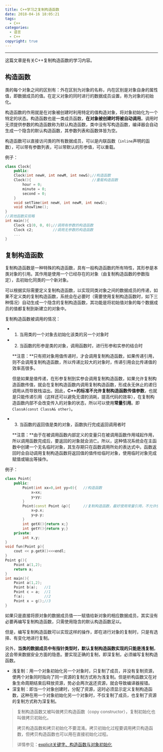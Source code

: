 ```yaml
---
title: C++学习之复制构造函数
date: 2018-04-16 18:05:21
tags:
  - C++
categories: 
  - 语言
  - C++
copyright: true
---
```


-----

这篇文章是有关C++复制构造函数的学习内容。

<!---more-->

## 构造函数

类的每个对象之间的区别有：外在区别为对象的名称，内在区别是对象自身的属性值，即数据成员的值。在定义对象的同时进行的数据成员设置，称为对象的初始化。

构造函数的作用就是在对象被创建时利用特定的值构造对象，将对象初始化为一个特定的状态。构造函数也是一类成员函数，**在对象被创建时将被自动调用**。调用时无须提供参数的构造函数称为默认构造函数，类中没有写构造函数，编译器会自动生成一个隐含的默认构造函数，其参数列表和函数体皆为空。

构造函数可以直接访问类的所有数据成员，可以是内联函数（`inline`声明的函数），可以带有参数列表，可以带默认的形参值，可以重载。

例子：

~~~c++
class Clock{
    public:
    Clock(int newH, int newM, int newS);//构造函数
    Clock(){							//重载构造函数
        hour = 0;
        minute = 0;
        second = 0;
    }
    void setTime(int newH, int newM, int newS);
    void showTime();
}
//其他函数实现略
int main(){
    Clock c1(0, 0, 0);//调用有参数的构造函数
    Clock c2;		  //调用无参数的构造函数
    ...
}
~~~

## 复制构造函数

复制构造函数是一种特殊的构造函数，具有一般构造函数的所有特性，其形参是本类对象的引用。其作用是使用一个已经存在的对象（由复制构造函数的参数指定），去初始化同类的一个新对象。

可以根据实际需要定义复制构造函数，以实现同类对象之间的数据成员的传递，如果不定义类的复制构造函数，系统会在必要时（需要使用复制构造函数时，如下三种情况）自动生成一个隐含的复制构造函数，其功能是将初始值对象的每个数据成员的值都复制到新建立的对象中。

复制构造函数被调用的情况：

- 1. 当用类的一个对象去初始化该类的另一个对象时

- 2. 当函数的形参是类的对象，调用函数时，进行形参和实参的结合时

  **注意：**只有把对象用值传递时，才会调用复制构造函数，如果传递引用，则不会调用复制构造函数，所以传递比较大的对象时，传递引用会比传递值的效率高很多。

  但是如果是值传递，在形参复制到实参会调用复制构造函数，如果允许复制构造函数传值，就会在复制构造函数内调用复制构造函数，形成永无休止的递归调用从而导致栈溢出。因此，**C++的标准不允许复制构造函数传值参数**，也就是只能传递引用（这样还可以避免无谓的消耗，提高代码的效率），在复制构造函数内部不会改变传入的对象的状态，所以可以使用**常量引用**。即`ClassA(const ClassA& other)`。


- 3. 当函数的返回值是类的对象，函数执行完成返回调用者时

  **注意：**由于在被调用函数内部定义的变量只在被调用函数作用域起作用，所以调用函数完成后，要返回的对象就会消亡。所以，这种情况系统会在主函数中创建一个无名临时对象，其生存期只在函数调用所处的表达式中。函数返回时会自动调用复制构造函数将返回值的值传给临时对象，使用临时对象完成赋值或输出等操作。

例子：

~~~c++
class Point{
    public:
        Point(int xx=0,int yy=0){	//构造函数
            x=xx;
            y=yy;
        }
        Point(const Point &p){		//复制构造函数，最好使用常量引用，不允许使用值传递的形式Point(Point p)
            x=p.x;
            y=p.y;
        }
        int getX(){return x;}
        int getY(){return y;}
    private:
   	 	int x,y;    
}
void fun(Point p){
    cout << p.getX()<<<endl;
}
Point g(){
    Point a(1,2);
    return a;
}
int main(){
    Point a(1,2);
    Point b(a);   //1
    Point c = a;  //1
    f(a);		  //2
    Point x = g();//3
}
~~~

如果只是直接将原对象的数据成员值一一赋值给新对象的相应数据成员，其实没有必要再编写复制构造函数，只需使用隐含的默认构造函数足以。

但是，编写复制构造函数可以实现这样的操作，即在进行对象的复制时，只是有选择、有变化地进行复制。

另外，**当类的数据成员中有指针类型时，默认复制构造函数实现的只能是浅复制**，这会带来数据安全方面的隐患。要实现正确的复制，即深复制，必须编写复制构造函数。

- 浅复制：用一个对象初始化另一个对象时，只复制了成员，并没有复制资源，使两个对象同时指向了同一资源的复制方式称为浅复制。但是析构函数又在对象生命周期结束后释放资源，势必会两次返还资源，就会导致编译器报错。
- 深复制：即当一个对象创建时，分配了资源，这时必须显示定义复制构造函数，这种在用一个对象初始化另一个对象时，不仅复制了成员，也复制了资源的复制方式称为深复制。

> 复制构造函数又被叫做拷贝构造函数（copy constructor），复制初始化也叫做拷贝初始化。
>
> 拷贝构造函数和拷贝初始化不要混淆。拷贝初始化过程要调用拷贝构造函数，但拷贝构造函数也可以用在直接初始化过程。
>
> 详情参见：[explicit关键字、构造函数与对象初始化](https://blog.csdn.net/tianmingdyx/article/details/79823470)



